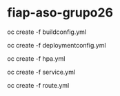 # fiap-aso-grupo26



oc create -f buildconfig.yml

oc create -f deploymentconfig.yml

oc create -f hpa.yml

oc create -f service.yml

oc create -f route.yml


